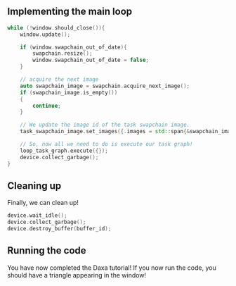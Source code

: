 ## Implementing the main loop

```cpp
while (!window.should_close()){
    window.update();

    if (window.swapchain_out_of_date){
        swapchain.resize();
        window.swapchain_out_of_date = false;
    }

    // acquire the next image
    auto swapchain_image = swapchain.acquire_next_image();
    if (swapchain_image.is_empty())
    {
        continue;
    }

    // We update the image id of the task swapchain image.
    task_swapchain_image.set_images({.images = std::span{&swapchain_image, 1}});

    // So, now all we need to do is execute our task graph!
    loop_task_graph.execute({});
    device.collect_garbage();
}
```

## Cleaning up

Finally, we can clean up!

```cpp
device.wait_idle();
device.collect_garbage();
device.destroy_buffer(buffer_id);
```

## Running the code

You have now completed the Daxa tutorial! If you now run the code, you should have a triangle appearing in the window!
